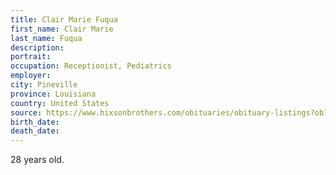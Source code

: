```yaml
---
title: Clair Marie Fuqua
first_name: Clair Marie
last_name: Fuqua
description: 
portrait: 
occupation: Receptionist, Pediatrics
employer: 
city: Pineville
province: Louisiana
country: United States
source: https://www.hixsonbrothers.com/obituaries/obituary-listings?obId=12608979
birth_date: 
death_date: 
---
```


28 years old.